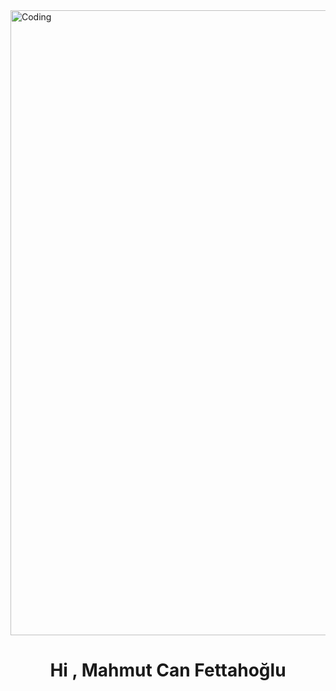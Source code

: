 <img src="https://media.tumblr.com/c38c7cb30d3dcdc0d402bd44a53fb4d6/tumblr_inline_mq35gvW8lI1qz4rgp.gif" alt="Coding" width="1000">
<h1 align="center">Hi , Mahmut Can Fettahoğlu</h1>

